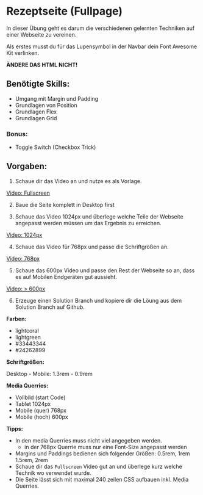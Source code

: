 # Rezeptseite (Fullpage)

In dieser Übung geht es darum die verschiedenen gelernten Techniken auf einer Webseite zu vereinen.

Als erstes musst du für das Lupensymbol in der Navbar dein Font Awesome Kit verlinken.

**ÄNDERE DAS HTML NICHT!**

## Benötigte Skills:

- Umgang mit Margin und Padding
- Grundlagen von Position
- Grundlagen Flex
- Grundlagen Grid

### Bonus:

- Toggle Switch (Checkbox Trick)

## Vorgaben:

1. Schaue dir das Video an und nutze es als Vorlage.

[Video: Fullscreen](https://drive.google.com/file/d/1aYUK5Mi4RkKsFF9hndwDCL8-VjyII2fG/view?usp=drive_link)

2. Baue die Seite komplett in Desktop first

3. Schaue das Video 1024px und überlege welche Teile der Webseite angepasst werden müssen um das Ergebnis zu erreichen.

[Video: 1024px](https://drive.google.com/file/d/1lajfR6cBPte8nHvI1UzSQMbIbruAwJ_w/view?usp=drive_link)

4. Schaue das Video für 768px und passe die Schriftgrößen an.

[Video: 768px](https://drive.google.com/file/d/1TeJZBiWRlEKB6NEtXux5aZVXjG9rF4Hw/view?usp=drive_link)

5. Schaue das 600px Video und passe den Rest der Webseite so an, dass es auf Mobilen Endgeräten gut aussieht.

[Video: > 600px](https://drive.google.com/file/d/1FDX5QMH1pW3b2Z1ISLWZmFm-VAY2oS2U/view?usp=drive_link)

6. Erzeuge einen Solution Branch und kopiere dir die Löung aus dem Solution Branch auf Github.

**Farben:**

- lightcoral
- lightgreen
- #33443344
- #24262899

**Schriftgrößen:**

Desktop - Mobile: 1.3rem - 0.9rem

**Media Querries:**

- Vollbild (start Code)
- Tablet 1024px
- Mobile (quer) 768px
- Mobile (hoch) 600px

**Tipps:**

- In den media Querries muss nicht viel angegeben werden.
  - in der 768px Querrie muss nur eine Font-Size angepasst werden
- Margins und Paddings bedienen sich folgender Größen: 0.5rem, 1rem 1.5rem, 2rem
- Schaue dir das `Fullscreen` Video gut an und überlege kurz welche Technik wo verwendet wurde.
- Die Seite lässt sich mit maximal 240 zeilen CSS aufbauen inkl. Media Querries.
